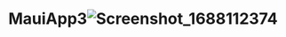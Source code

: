 # MauiApp3![Screenshot_1688112374](https://github.com/Akimov2000/MauiApp3/assets/98126200/17f6ed8a-9977-4c5c-a705-791ccd4c4446)
